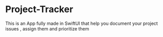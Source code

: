 # Project-Tracker
This is an App fully made in SwiftUI that help you document your project issues , assign them and prioritize them
